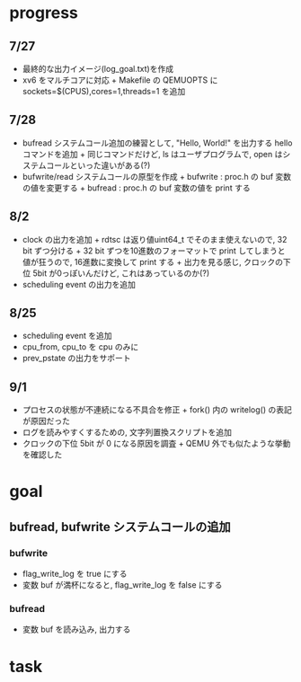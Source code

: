# progress

## 7/27
- 最終的な出力イメージ(log_goal.txt)を作成
- xv6 をマルチコアに対応
		+ Makefile の QEMUOPTS に sockets=$(CPUS),cores=1,threads=1 を追加

## 7/28
- bufread システムコール追加の練習として, "Hello, World!" を出力する hello コマンドを追加
		+ 同じコマンドだけど, ls はユーザプログラムで, open はシステムコールといった違いがある(?)
- bufwrite/read システムコールの原型を作成
		+ bufwrite : proc.h の buf 変数の値を変更する
		+ bufread  : proc.h の buf 変数の値を print する

## 8/2
- clock の出力を追加
		+ rdtsc は返り値uint64_t でそのまま使えないので, 32 bit ずつ分ける
		+ 32 bit ずつを10進数のフォーマットで print してしまうと値が狂うので, 16進数に変換して print する
		+ 出力を見る感じ, クロックの下位 5bit が0っぽいんだけど, これはあっているのか(?)
- scheduling event の出力を追加

## 8/25
- scheduling event を追加
- cpu_from, cpu_to を cpu のみに
- prev_pstate の出力をサポート

## 9/1
- プロセスの状態が不連続になる不具合を修正
		+ fork() 内の writelog() の表記が原因だった
- ログを読みやすくするための, 文字列置換スクリプトを追加
- クロックの下位 5bit が 0 になる原因を調査
		+ QEMU 外でも似たような挙動を確認した

# goal

## bufread, bufwrite システムコールの追加

### bufwrite
- flag_write_log を true にする
- 変数 buf が満杯になると, flag_write_log を false にする

### bufread
- 変数 buf を読み込み, 出力する


# task
